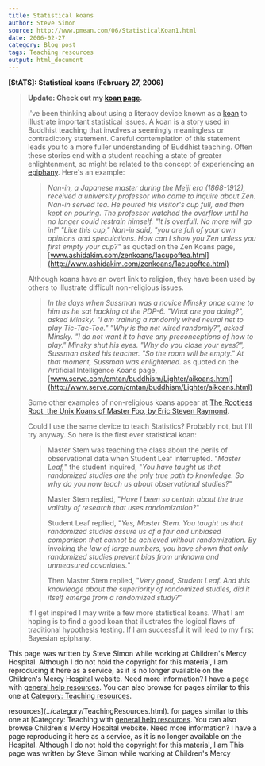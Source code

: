 ```yaml
---
title: Statistical koans
author: Steve Simon
source: http://www.pmean.com/06/StatisticalKoan1.html
date: 2006-02-27
category: Blog post
tags: Teaching resources
output: html_document
---
```

**[StATS]:** **Statistical koans (February 27,
2006)**

> **Update: Check out my [koan page](../koans.asp).**
>
> I\'ve been thinking about using a literacy device known as a
> [koan](http://en.wikipedia.org/wiki/Koan) to illustrate important
> statistical issues. A koan is a story used in Buddhist teaching that
> involves a seemingly meaningless or contradictory statement. Careful
> contemplation of this statement leads you to a more fuller
> understanding of Buddhist teaching. Often these stories end with a
> student reaching a state of greater enlightenment, so might be related
> to the concept of experiencing an
> [epiphany](http://en.wikipedia.org/wiki/Epiphany_(feeling)). Here\'s
> an example:
>
> > *Nan-in, a Japanese master during the Meiji era (1868-1912),
> > received a university professor who came to inquire about Zen.
> > Nan-in served tea. He poured his visitor\'s cup full, and then kept
> > on pouring. The professor watched the overflow until he no longer
> > could restrain himself. \"It is overfull. No more will go in!\"
> > \"Like this cup,\" Nan-in said, \"you are full of your own opinions
> > and speculations. How can I show you Zen unless you first empty your
> > cup?\"* as quoted on the Zen Koans page,
> > [www.ashidakim.com/zenkoans/1acupoftea.html](http://www.ashidakim.com/zenkoans/1acupoftea.html)
>
> Although koans have an overt link to religion, they have been used by
> others to illustrate difficult non-religious issues.
>
> > *In the days when Sussman was a novice Minsky once came to him as he
> > sat hacking at the PDP-6. \"What are you doing?\", asked Minsky. \"I
> > am training a randomly wired neural net to play Tic-Tac-Toe.\" \"Why
> > is the net wired randomly?\", asked Minsky. \"I do not want it to
> > have any preconceptions of how to play.\" Minsky shut his eyes.
> > \"Why do you close your eyes?\", Sussman asked his teacher. \"So the
> > room will be empty.\" At that moment, Sussman was enlightened.* as
> > quoted on the Artificial Intelligence Koans page,
> > [www.serve.com/cmtan/buddhism/Lighter/aikoans.html](http://www.serve.com/cmtan/buddhism/Lighter/aikoans.html)
>
> Some other examples of non-religious koans appear at [The Rootless
> Root, the Unix Koans of Master Foo, by Eric Steven
> Raymond](http://www.catb.org/~esr/writings/unix-koans/).
>
> Could I use the same device to teach Statistics? Probably not, but
> I\'ll try anyway. So here is the first ever statistical koan:
>
> > Master Stem was teaching the class about the perils of observational
> > data when Student Leaf interrupted. \"*Master Leaf,*\" the student
> > inquired, \"*You have taught us that randomized studies are the only
> > true path to knowledge. So why do you now teach us about
> > observational studies?*\"
> >
> > Master Stem replied, \"*Have I been so certain about the true
> > validity of research that uses randomization?*\"
> >
> > Student Leaf replied, \"*Yes, Master Stem. You taught us that
> > randomized studies assure us of a fair and unbiased comparison that
> > cannot be achieved without randomization. By invoking the law of
> > large numbers, you have shown that only randomized studies prevent
> > bias from unknown and unmeasured covariates.*\"
> >
> > Then Master Stem replied, \"*Very good, Student Leaf. And this
> > knowledge about the superiority of randomized studies, did it itself
> > emerge from a randomized study?*\"
>
> If I get inspired I may write a few more statistical koans. What I am
> hoping is to find a good koan that illustrates the logical flaws of
> traditional hypothesis testing. If I am successful it will lead to my
> first Bayesian epiphany.

This page was written by Steve Simon while working at Children\'s Mercy
Hospital. Although I do not hold the copyright for this material, I am
reproducing it here as a service, as it is no longer available on the
Children\'s Mercy Hospital website. Need more information? I have a page
with [general help resources](../GeneralHelp.html). You can also browse
for pages similar to this one at [Category: Teaching
resources](../category/TeachingResources.html).
<!---More--->
resources](../category/TeachingResources.html).
for pages similar to this one at [Category: Teaching
with [general help resources](../GeneralHelp.html). You can also browse
Children\'s Mercy Hospital website. Need more information? I have a page
reproducing it here as a service, as it is no longer available on the
Hospital. Although I do not hold the copyright for this material, I am
This page was written by Steve Simon while working at Children\'s Mercy

<!---Do not use
**[StATS]:** **Statistical koans (February 27,
This page was written by Steve Simon while working at Children\'s Mercy
Hospital. Although I do not hold the copyright for this material, I am
reproducing it here as a service, as it is no longer available on the
Children\'s Mercy Hospital website. Need more information? I have a page
with [general help resources](../GeneralHelp.html). You can also browse
for pages similar to this one at [Category: Teaching
resources](../category/TeachingResources.html).
--->

